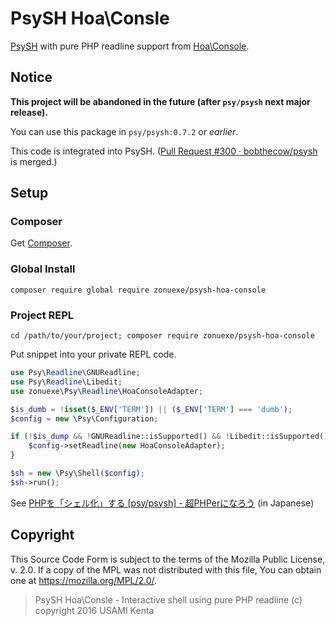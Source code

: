 PsySH Hoa\Consle
================

[PsySH](http://psysh.org/) with pure PHP readline support from [Hoa\Console](https://github.com/hoaproject/Console).

## Notice

**This project will be abandoned in the future (after `psy/psysh` next major release).**

You can use this package in `psy/psysh:0.7.2` or *earlier*.

This code is integrated into PsySH. ([Pull Request #300 · bobthecow/psysh](https://github.com/bobthecow/psysh/pull/300) is merged.)

## Setup

### Composer

Get [Composer](https://getcomposer.org/).

### Global Install

`composer require global require zonuexe/psysh-hoa-console`

### Project REPL

`cd /path/to/your/project; composer require zonuexe/psysh-hoa-console`

Put snippet into your private REPL code.

```php
use Psy\Readline\GNUReadline;
use Psy\Readline\Libedit;
use zonuexe\Psy\Readline\HoaConsoleAdapter;

$is_dumb = !isset($_ENV['TERM']) || ($_ENV['TERM'] === 'dumb');
$config = new \Psy\Configuration;

if (!$is_dump && !GNUReadline::isSupported() && !Libedit::isSupported()) {
    $config->setReadline(new HoaConsoleAdapter);
}

$sh = new \Psy\Shell($config);
$sh->run();
```

See [PHPを「シェル化」する [psy/psysh] - 超PHPerになろう](http://cho-phper.hateblo.jp/entry/2015/11/10/031000) (in Japanese)

## Copyright

This Source Code Form is subject to the terms of the Mozilla Public License, v. 2.0. If a copy of the MPL was not distributed with this file, You can obtain one at https://mozilla.org/MPL/2.0/.

> PsySH Hoa\Consle - Interactive shell using pure PHP readline
> (c) copyright 2016 USAMI Kenta
